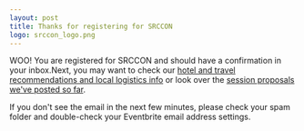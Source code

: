 ```yaml
---
layout: post
title: Thanks for registering for SRCCON
logo: srccon_logo.png
---
```

<p class="bodybig">WOO! You are registered for SRCCON and should have a confirmation in your inbox.Next, you may want to check our <a href="/logistics">hotel and travel recommendations and local logistics info</a> or look over the <a href="/sessions/proposals">session proposals we've posted so far</a>.</p>

If you don't see the email in the next few minutes, please check your spam folder and double-check your Eventbrite email address settings.
